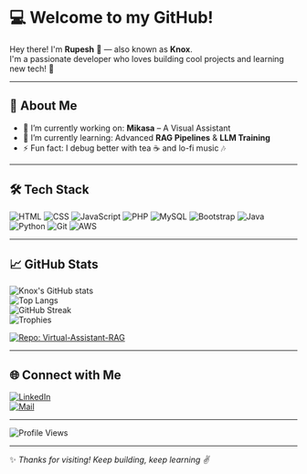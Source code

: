 # 💻 Welcome to my GitHub!

Hey there! I'm **Rupesh** 👋 — also known as **Knox**.  
I'm a passionate developer who loves building cool projects and learning new tech! 🚀

---

## 🧠 About Me

- 🔭 I’m currently working on: **Mikasa** – A Visual Assistant 
- 🌱 I’m currently learning: Advanced **RAG Pipelines** & **LLM Training**
- ⚡ Fun fact: I debug better with tea ☕ and lo-fi music 🎶  

---

## 🛠️ Tech Stack

![HTML](https://img.shields.io/badge/-HTML5-E34F26?logo=html5&logoColor=white&style=flat)
![CSS](https://img.shields.io/badge/-CSS3-1572B6?logo=css3&logoColor=white&style=flat)
![JavaScript](https://img.shields.io/badge/-JavaScript-F7DF1E?logo=javascript&logoColor=black&style=flat)
![PHP](https://img.shields.io/badge/-PHP-777BB4?logo=php&logoColor=white&style=flat)
![MySQL](https://img.shields.io/badge/-MySQL-4479A1?logo=mysql&logoColor=white&style=flat)
![Bootstrap](https://img.shields.io/badge/-Bootstrap-563D7C?logo=bootstrap&logoColor=white&style=flat)
![Java](https://img.shields.io/badge/-Java-007396?logo=java&logoColor=white&style=flat)
![Python](https://img.shields.io/badge/-Python-3776AB?logo=python&logoColor=white&style=flat)
![Git](https://img.shields.io/badge/-Git-F05032?logo=git&logoColor=white&style=flat)
![AWS](https://img.shields.io/badge/-AWS-FF9900?logo=amazonaws&logoColor=white&style=flat)

---

## 📈 GitHub Stats

![Knox's GitHub stats](https://github-readme-stats.vercel.app/api?username=Rupeshs11&show_icons=true&theme=radical)  
![Top Langs](https://github-readme-stats.vercel.app/api/top-langs/?username=Rupeshs11&layout=compact&theme=radical)  
![GitHub Streak](https://streak-stats.demolab.com/?user=Rupeshs11&theme=radical)  
![Trophies](https://github-profile-trophy.vercel.app/?username=Rupeshs11&theme=radical&margin-w=10&margin-h=10)

<!-- Highlight repo you contributed to -->
[![Repo: Virtual-Assistant-RAG](https://github-readme-stats.vercel.app/api/pin/?username=ThorVishwajit&repo=Virtual-Assistant-RAG&theme=radical)](https://github.com/ThorVishwajit/Virtual-Assistant-RAG)

---

## 🌐 Connect with Me

[![LinkedIn](https://img.shields.io/badge/-LinkedIn-0077B5?logo=linkedin&logoColor=white)](https://www.linkedin.com/in/rupesh-satale-647b212a8)  
[![Mail](https://img.shields.io/badge/-Email-EA4335?logo=gmail&logoColor=white)](mailto:rbsatale7@gmail.com)

---

![Profile Views](https://komarev.com/ghpvc/?username=Rupeshs11&color=blue&style=flat)

---

✨ *Thanks for visiting! Keep building, keep learning ✌️*
